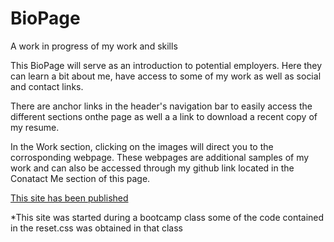 # BioPage
A work in progress of my work and skills 


This BioPage will serve as an introduction to potential employers. Here they can learn a bit about me, have access to some of my work as well as social and contact links. 

There are anchor links in the header's navigation bar to easily access the different sections onthe page as well a a link to download a recent copy of my resume. 

In the Work section, clicking on the images will direct you to the corrosponding webpage. These webpages are additional samples of my work and can also be accessed through my github link located in the Conatact Me section of this page. 

[This site has been published](https://deannem1.github.io/BioPage/)


*This site was started during a bootcamp class some of the code contained in the reset.css was obtained in that class

